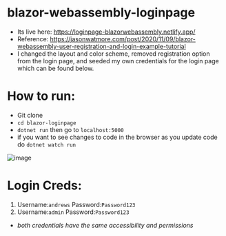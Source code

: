 # blazor-webassembly-loginpage
- Its live here: https://loginpage-blazorwebassembly.netlify.app/
- Reference: https://jasonwatmore.com/post/2020/11/09/blazor-webassembly-user-registration-and-login-example-tutorial
- I changed the layout and color scheme, removed registration option from the login page, and seeded my own credentials for the login page which can be found below.


# How to run:
- Git clone
- ``cd blazor-loginpage``
- ``dotnet run`` then go to ``localhost:5000``
- if you want to see changes to code in the browser as you update code do ``dotnet watch run``

![image](https://user-images.githubusercontent.com/51387040/111344571-ddb50380-8652-11eb-98b7-63104fea2e6b.png)

# Login Creds:
1. Username:``andrews``
   Password:``Password123``
2. Username:``admin``
   Password:``Password123``
* _both credentials have the same accessibility and permissions_
